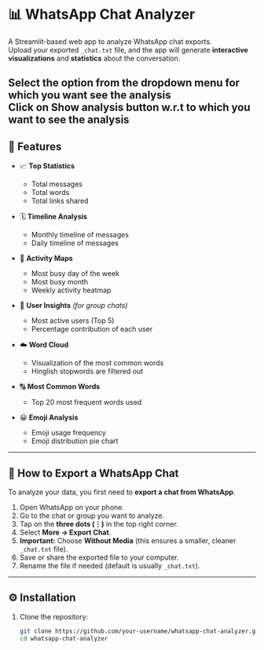 # 📊 WhatsApp Chat Analyzer  

A Streamlit-based web app to analyze WhatsApp chat exports.  
Upload your exported `_chat.txt` file, and the app will generate **interactive visualizations** and **statistics** about the conversation.

Select the option from the dropdown menu for which you want see the analysis             
Click on Show analysis button w.r.t to which you want to see the analysis 
---

## 🚀 Features  

- 📈 **Top Statistics**  
  - Total messages  
  - Total words  
  - Total links shared  

- 🗓 **Timeline Analysis**  
  - Monthly timeline of messages  
  - Daily timeline of messages  

- 📅 **Activity Maps**  
  - Most busy day of the week  
  - Most busy month  
  - Weekly activity heatmap  

- 👥 **User Insights** *(for group chats)*  
  - Most active users (Top 5)  
  - Percentage contribution of each user  

- ☁️ **Word Cloud**  
  - Visualization of the most common words  
  - Hinglish stopwords are filtered out  

- 🔠 **Most Common Words**  
  - Top 20 most frequent words used  

- 😀 **Emoji Analysis**  
  - Emoji usage frequency  
  - Emoji distribution pie chart  

---

## 📂 How to Export a WhatsApp Chat  

To analyze your data, you first need to **export a chat from WhatsApp**.  

1. Open WhatsApp on your phone.  
2. Go to the chat or group you want to analyze.  
3. Tap on the **three dots (⋮)** in the top right corner.  
4. Select **More → Export Chat**.  
5. **Important:** Choose **Without Media** (this ensures a smaller, cleaner `_chat.txt` file).  
6. Save or share the exported file to your computer.  
7. Rename the file if needed (default is usually `_chat.txt`).  

---

## ⚙️ Installation  

1. Clone the repository:
   ```bash
   git clone https://github.com/your-username/whatsapp-chat-analyzer.git
   cd whatsapp-chat-analyzer

